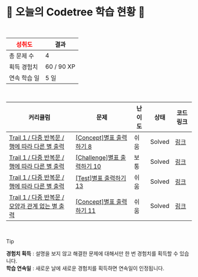 # 🌲 오늘의 Codetree 학습 현황 🌲

<br />

| <span style="color:red;display:block;text-align:center;"> **성취도**</span> | 결과 |
|---|---|
| 총 문제 수 | 4 |
| 획득 경험치 | 60 / 90 XP |
| 연속 학습 일 | 5 일 |

<br />

|커리큘럼|문제|난이도|상태|코드 링크|
|---|---|---|---|---|
|[Trail 1 / 다중 반복문 / 행에 따라 다른 별 출력](https://www.codetree.ai/trail-info/novice-low/)|[[Concept]별표 출력하기 8](https://www.codetree.ai/trails/complete/curated-cards/intro-print-star-8/)|쉬움|Solved|[링크](https://github.com/geunu-kim/basic.codes/blob/main/250324/%EB%B3%84%ED%91%9C%20%EC%B6%9C%EB%A0%A5%ED%95%98%EA%B8%B0%208/print-star-8.py)|
|[Trail 1 / 다중 반복문 / 행에 따라 다른 별 출력](https://www.codetree.ai/trail-info/novice-low/)|[[Challenge]별표 출력하기 10](https://www.codetree.ai/trails/complete/curated-cards/challenge-print-star-10/)|보통|Solved|[링크](https://github.com/geunu-kim/basic.codes/blob/main/250324/%EB%B3%84%ED%91%9C%20%EC%B6%9C%EB%A0%A5%ED%95%98%EA%B8%B0%2010/print-star-10.py)|
|[Trail 1 / 다중 반복문 / 행에 따라 다른 별 출력](https://www.codetree.ai/trail-info/novice-low/)|[[Test]별표 출력하기 13](https://www.codetree.ai/trails/complete/curated-cards/test-print-start-13/)|쉬움|Solved|[링크](https://github.com/geunu-kim/basic.codes/blob/main/250324/%EB%B3%84%ED%91%9C%20%EC%B6%9C%EB%A0%A5%ED%95%98%EA%B8%B0%2013/print-start-13.py)|
|[Trail 1 / 다중 반복문 / 모양과 관계 없는 별 출력](https://www.codetree.ai/trail-info/novice-low/)|[[Concept]별표 출력하기 11](https://www.codetree.ai/trails/complete/curated-cards/intro-print-star-11/)|쉬움|Solved|[링크](https://github.com/geunu-kim/basic.codes/blob/main/250324/%EB%B3%84%ED%91%9C%20%EC%B6%9C%EB%A0%A5%ED%95%98%EA%B8%B0%2011/print-star-11.py)|


<br />

> [!TIP]
> **경험치 획득** : 설명을 보지 않고 해결한 문제에 대해서만 한 번 경험치를 획득할 수 있습니다.  
> **학습 연속일** : 새로운 날에 새로운 경험치를 획득하면 연속일이 인정됩니다.

